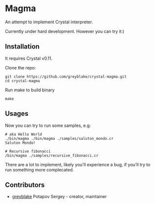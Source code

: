 # Magma

An attempt to implement Crystal interpreter.

Currently under hard development. However you can try it:)

## Installation

It requires Crystal v0.11.

Clone the repo:
```
git clone https://github.com/greyblake/crystal-magma.git
cd crystal-magma
```
Run make to build binary
```
make
```

## Usages

Now you can try to run some samples, e.g:
```
# aka Hello World
./bin/magma ./bin/magma ./samples/saluton_mondo.cr
Saluton Mondo!

# Recursive fibonacci
/bin/magma ./samples/recursive_fibonacci.cr
```

There are a lot to implement, likely you'll experience a bug, if you'll try to run something more complecated.

## Contributors

- [greyblake](https://github.com/greyblake) Potapov Sergey - creator, maintainer
